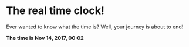 # The real time clock!

Ever wanted to know what the time is? Well, your journey is about to end!

**The time is Nov 14, 2017, 00:02**